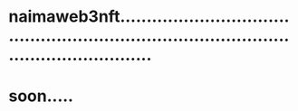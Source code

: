 # naimaweb3nft................................................................................................................
# soon.....
